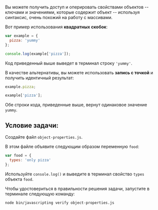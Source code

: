 Вы можете получить доступ и оперировать свойствами объектов -- ключами и значениями, которые содержит объект -- используя синтаксис, очень похожий на работу с массивами.

Вот пример использования **квадратных скобок**:

```js
var example = {
  pizza: 'yummy'
};

console.log(example['pizza']);
```

Код приведенный выше выведет в терминал строку `'yummy'`.

В качестве альтернативы, вы можете использовать **запись с точкой** и получить идентичный результат:

```js
example.pizza;

example['pizza'];
```

Обе строки кода, приведенные выше, вернут одинаковое значение `yummy`.

## Условие задачи:

Создайте файл `object-properties.js`.

В этом файле объявите следующим образом переменную `food`:

```js
var food = {
  types: 'only pizza'
};
```

Используйте `console.log()` и выведите в терминал свойство `types` объекта `food`.

Чтобы удостовериться в правильности решения задачи, запустите в терминале следующую команду:

```bash
node bin/javascripting verify object-properties.js
```
